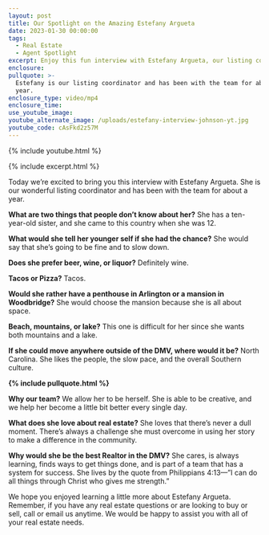 ```yaml
---
layout: post
title: Our Spotlight on the Amazing Estefany Argueta
date: 2023-01-30 00:00:00
tags:
  - Real Estate
  - Agent Spotlight
excerpt: Enjoy this fun interview with Estefany Argueta, our listing coordinator.
enclosure:
pullquote: >-
  Estefany is our listing coordinator and has been with the team for about a
  year.
enclosure_type: video/mp4
enclosure_time:
use_youtube_image:
youtube_alternate_image: /uploads/estefany-interview-johnson-yt.jpg
youtube_code: cAsFkd2z57M
---
```

{% include youtube.html %}

{% include excerpt.html %}

Today we’re excited to bring you this interview with Estefany Argueta. She is our wonderful listing coordinator and has been with the team for about a year.

**What are two things that people don’t know about her?** She has a ten-year-old sister, and she came to this country when she was 12.

**What would she tell her younger self if she had the chance?** She would say that she’s going to be fine and to slow down.

**Does she prefer beer, wine, or liquor?** Definitely wine.

**Tacos or Pizza?** Tacos.

**Would she rather have a penthouse in Arlington or a mansion in Woodbridge?** She would choose the mansion because she is all about space.

**Beach, mountains, or lake?** This one is difficult for her since she wants both mountains and a lake.

**If she could move anywhere outside of the DMV, where would it be?** North Carolina. She likes the people, the slow pace, and the overall Southern culture.

**{% include pullquote.html %}**

**Why our team?** We allow her to be herself. She is able to be creative, and we help her become a little bit better every single day.

**What does she love about real estate?** She loves that there’s never a dull moment. There’s always a challenge she must overcome in using her story to make a difference in the community.

**Why would she be the best Realtor in the DMV?** She cares, is always learning, finds ways to get things done, and is part of a team that has a system for success. She lives by the quote from Philippians 4:13—”I can do all things through Christ who gives me strength.”&nbsp;

We hope you enjoyed learning a little more about Estefany Argueta. Remember, if you have any real estate questions or are looking to buy or sell, call or email us anytime. We would be happy to assist you with all of your real estate needs.